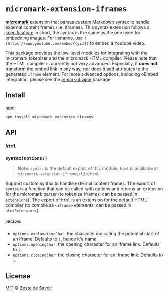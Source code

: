 # `micromark-extension-iframes`

**[micromark][]** extension that parses custom Markdown syntax to handle
external content frames (i.e. iframes).
This syntax extension follows a [specification][spec];
in short, the syntax is the same as the one used for embedding images.
For instance, use `!(https://www.youtube.com/embed/{yid})` to embed a Youtube video.

This package provides the low-level modules for integrating with the micromark
tokenizer and the micromark HTML compiler. Please note that the HTML compiler is currently not very advanced. Especially, it **does not** transform the embed link in any way, nor does it add attributes to the generated `iframe` element. For more advanced options, including oEmbed integration, please see the [remark-iframe][] package.

## Install

[npm][]:

```sh
npm install micromark-extension-iframes
```

## API

### `html`

### `syntax(options?)`

> Note: `syntax` is the default export of this module, `html` is available at
> `micromark-extension-iframes/lib/html`.

Support custom syntax to handle external content frames.
The export of `syntax` is a function that can be called with options and returns
an extension for the micromark parser (to tokenize iframes; can be passed
in `extensions`).
The export of `html` is an extension for the default HTML compiler (to compile
as `<iframe>` elements; can be passed in `htmlExtensions`).

##### `options`

- `options.exclamationChar`: the character indicating the potential start of an iframe. Defaults to `!`, hence it's name.
- `options.openingChar`: the opening character for an iframe link. Defaults to `(`.
- `options.closingChar`: the closing character for an iframe link. Defaults to `)`.

## License

[MIT][license] © [Zeste de Savoir][zds]

<!-- Definitions -->

[license]: LICENCE

[micromark]: https://github.com/micromark/micromark

[npm]: https://docs.npmjs.com/cli/install

[remark-iframe]: https://www.npmjs.com/package/remark-iframes

[spec]: specs/extension.md

[zds]: https://zestedesavoir.com
